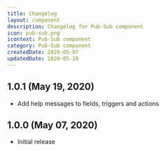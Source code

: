 ```yaml
---
title: Changelog
layout: component
description: Changelog for Pub-Sub component
icon: pub-sub.png
icontext: Pub-Sub component
category: Pub-Sub component
createdDate: 2020-05-07
updatedDate: 2020-05-19
---
```


## 1.0.1 (May 19, 2020)

* Add help messages to fields, triggers and actions

## 1.0.0 (May 07, 2020)

* Initial release
